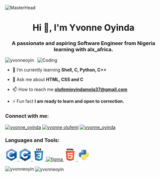 ![MasterHead](https://email.uplers.com/blog/wp-content/uploads/2020/07/GIF-blog.gif)
<h1 align="center">Hi 👋, I'm Yvonne Oyinda</h1>
<h3 align="center">A passionate and aspiring Software Engineer from Nigeria learning with alx_africa.</h3>
<img align="right" alt="Coding" width="400" src="https://cdn.dribbble.com/users/4055494/screenshots/15215756/media/d2b66c4ca0192aa26d103448b3d1518b.gif">

<p align="left"> <img src="https://komarev.com/ghpvc/?username=yvonneoyin&label=Profile%20views&color=0e75b6&style=flat" alt="yvonneoyin" /> </p>

- 🌱 I’m currently learning **Shell, C, Python, C++**

- 💬 Ask me about **HTML, CSS and C**

- 📫 How to reach me **olufemioyindamola37@gmail.com**

- ⚡ Fun fact **I am ready to learn and open to correction.**

<h3 align="left">Connect with me:</h3>
<p align="left">
<a href="https://twitter.com/yvonne_oyinda" target="blank"><img align="center" src="https://raw.githubusercontent.com/rahuldkjain/github-profile-readme-generator/master/src/images/icons/Social/twitter.svg" alt="yvonne_oyinda" height="30" width="40" /></a>
<a href="https://fb.com/yvonne olufemi" target="blank"><img align="center" src="https://raw.githubusercontent.com/rahuldkjain/github-profile-readme-generator/master/src/images/icons/Social/facebook.svg" alt="yvonne olufemi" height="30" width="40" /></a>
<a href="https://instagram.com/yvonne_oyinda" target="blank"><img align="center" src="https://raw.githubusercontent.com/rahuldkjain/github-profile-readme-generator/master/src/images/icons/Social/instagram.svg" alt="yvonne_oyinda" height="30" width="40" /></a>
</p>

<h3 align="left">Languages and Tools:</h3>
<p align="left"> <a href="https://www.cprogramming.com/" target="_blank" rel="noreferrer"> <img src="https://raw.githubusercontent.com/devicons/devicon/master/icons/c/c-original.svg" alt="c" width="40" height="40"/> </a> <a href="https://www.w3schools.com/cpp/" target="_blank" rel="noreferrer"> <img src="https://raw.githubusercontent.com/devicons/devicon/master/icons/cplusplus/cplusplus-original.svg" alt="cplusplus" width="40" height="40"/> </a> <a href="https://www.w3schools.com/css/" target="_blank" rel="noreferrer"> <img src="https://raw.githubusercontent.com/devicons/devicon/master/icons/css3/css3-original-wordmark.svg" alt="css3" width="40" height="40"/> </a> <a href="https://www.figma.com/" target="_blank" rel="noreferrer"> <img src="https://www.vectorlogo.zone/logos/figma/figma-icon.svg" alt="figma" width="40" height="40"/> </a> <a href="https://www.w3.org/html/" target="_blank" rel="noreferrer"> <img src="https://raw.githubusercontent.com/devicons/devicon/master/icons/html5/html5-original-wordmark.svg" alt="html5" width="40" height="40"/> </a> <a href="https://www.python.org" target="_blank" rel="noreferrer"> <img src="https://raw.githubusercontent.com/devicons/devicon/master/icons/python/python-original.svg" alt="python" width="40" height="40"/> </a> </p>

<p><img align="left" src="https://github-readme-stats.vercel.app/api/top-langs?username=yvonneoyin&show_icons=true&locale=en&layout=compact" alt="yvonneoyin" /></p>

<p>&nbsp;<img align="center" src="https://github-readme-stats.vercel.app/api?username=yvonneoyin&show_icons=true&locale=en" alt="yvonneoyin" /></p>
